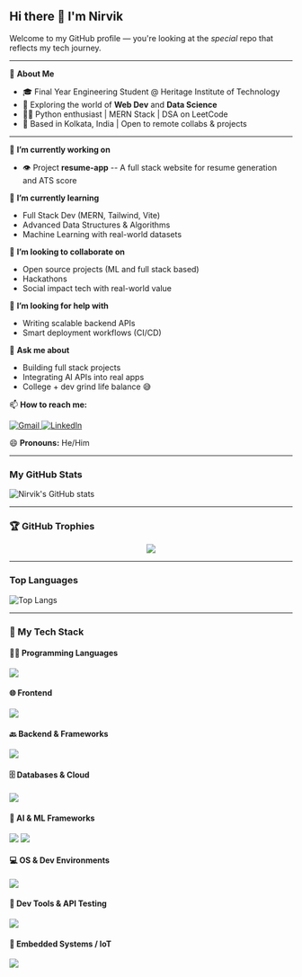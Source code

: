 ## Hi there 👋 I'm Nirvik

Welcome to my GitHub profile — you're looking at the  _special_  repo that reflects my tech journey.

---

🚀 **About Me**
- 🎓 Final Year Engineering Student @ Heritage Institute of Technology
- 🧠 Exploring the world of **Web Dev** and **Data Science**
- 🧑‍💻 Python enthusiast | MERN Stack | DSA on LeetCode
- 📍 Based in Kolkata, India | Open to remote collabs & projects

---

🔭 **I’m currently working on**
- 👁️ Project **resume-app** -- A full stack website for resume generation and ATS score

🌱 **I’m currently learning**
- Full Stack Dev (MERN, Tailwind, Vite)
- Advanced Data Structures & Algorithms
- Machine Learning with real-world datasets

👯 **I’m looking to collaborate on**
- Open source projects (ML and full stack based)
- Hackathons
- Social impact tech with real-world value

🤔 **I’m looking for help with**
- Writing scalable backend APIs
- Smart deployment workflows (CI/CD)

💬 **Ask me about**
- Building full stack projects
- Integrating AI APIs into real apps
- College + dev grind life balance 😅

📫 **How to reach me:**

<p>
  <a href="mailto:contactnirvik25@gmail.com">
    <img src="https://skillicons.dev/icons?i=gmail" alt="Gmail"/>
  </a> 

  <a href="https://www.linkedin.com/in/nirvik-dutta-372511180">
    <img src="https://skillicons.dev/icons?i=linkedin" alt="LinkedIn"/>
  </a>
</p>


😄 **Pronouns:** He/Him

---

### My GitHub Stats

![Nirvik's GitHub stats](https://github-readme-stats.vercel.app/api?username=NirvikD&show_icons=true&theme=dracula)

---

### 🏆 GitHub Trophies

<p align="center">
  <img src="https://github-profile-trophy.vercel.app/?username=NirvikD&theme=radical&no-bg=true&no-frame=true" />
</p>

---

### Top Languages

![Top Langs](https://github-readme-stats.vercel.app/api/top-langs/?username=NirvikD&layout=compact&theme=dracula)

---

### 🚀 My Tech Stack

#### 🧑‍💻 Programming Languages
<p>
  <img src="https://skillicons.dev/icons?i=python,c,cpp,solidity" />
</p>

#### 🌐 Frontend
<p>
  <img src="https://skillicons.dev/icons?i=html,css,js,react,nextjs,angular,tailwind,vite,bootstrap" />
</p>

#### 🔙 Backend & Frameworks
<p>
  <img src="https://skillicons.dev/icons?i=nodejs,express,flask,django" />

</p>

#### 🗄️ Databases & Cloud
<p>
  <img src="https://skillicons.dev/icons?i=mongodb,mysql,firebase,aws" />
</p>

#### 🤖 AI & ML Frameworks
<p>
  <img src="https://img.shields.io/badge/HuggingFace-%23000000.svg?style=for-the-badge&logo=huggingface&logoColor=yellow" />
  <img src="https://skillicons.dev/icons?i=pytorch,tensorflow" />

</p>

#### 💻 OS & Dev Environments
<p>
<img src="https://skillicons.dev/icons?i=ubuntu,windows" />
</p>

#### 🧪 Dev Tools & API Testing
<p>
  <img src="https://skillicons.dev/icons?i=git,github,npm,postman,vscode" />

</p>

#### 🔌 Embedded Systems / IoT
<p>
  <img src="https://skillicons.dev/icons?i=arduino" />
</p>





